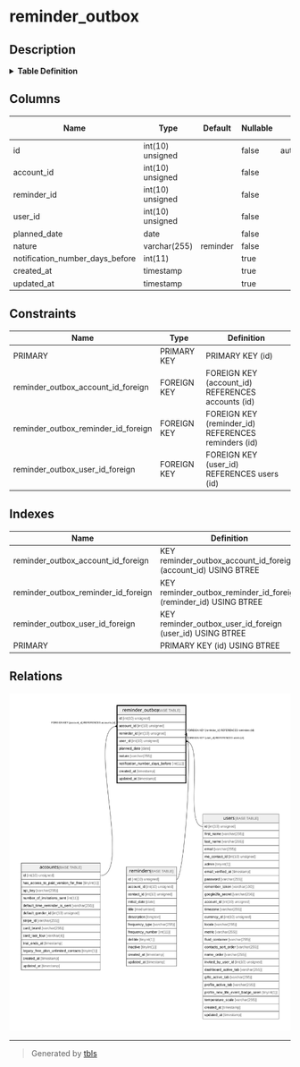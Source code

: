 # reminder_outbox

## Description

<details>
<summary><strong>Table Definition</strong></summary>

```sql
CREATE TABLE `reminder_outbox` (
  `id` int(10) unsigned NOT NULL AUTO_INCREMENT,
  `account_id` int(10) unsigned NOT NULL,
  `reminder_id` int(10) unsigned NOT NULL,
  `user_id` int(10) unsigned NOT NULL,
  `planned_date` date NOT NULL,
  `nature` varchar(255) COLLATE utf8mb4_unicode_ci NOT NULL DEFAULT 'reminder',
  `notification_number_days_before` int(11) DEFAULT NULL,
  `created_at` timestamp NULL DEFAULT NULL,
  `updated_at` timestamp NULL DEFAULT NULL,
  PRIMARY KEY (`id`),
  KEY `reminder_outbox_account_id_foreign` (`account_id`),
  KEY `reminder_outbox_reminder_id_foreign` (`reminder_id`),
  KEY `reminder_outbox_user_id_foreign` (`user_id`),
  CONSTRAINT `reminder_outbox_account_id_foreign` FOREIGN KEY (`account_id`) REFERENCES `accounts` (`id`) ON DELETE CASCADE,
  CONSTRAINT `reminder_outbox_reminder_id_foreign` FOREIGN KEY (`reminder_id`) REFERENCES `reminders` (`id`) ON DELETE CASCADE,
  CONSTRAINT `reminder_outbox_user_id_foreign` FOREIGN KEY (`user_id`) REFERENCES `users` (`id`) ON DELETE CASCADE
) ENGINE=InnoDB DEFAULT CHARSET=utf8mb4 COLLATE=utf8mb4_unicode_ci
```

</details>

## Columns

| Name | Type | Default | Nullable | Extra Definition | Children | Parents | Comment |
| ---- | ---- | ------- | -------- | --------------- | -------- | ------- | ------- |
| id | int(10) unsigned |  | false | auto_increment |  |  |  |
| account_id | int(10) unsigned |  | false |  |  | [accounts](accounts.md) |  |
| reminder_id | int(10) unsigned |  | false |  |  | [reminders](reminders.md) |  |
| user_id | int(10) unsigned |  | false |  |  | [users](users.md) |  |
| planned_date | date |  | false |  |  |  |  |
| nature | varchar(255) | reminder | false |  |  |  |  |
| notification_number_days_before | int(11) |  | true |  |  |  |  |
| created_at | timestamp |  | true |  |  |  |  |
| updated_at | timestamp |  | true |  |  |  |  |

## Constraints

| Name | Type | Definition |
| ---- | ---- | ---------- |
| PRIMARY | PRIMARY KEY | PRIMARY KEY (id) |
| reminder_outbox_account_id_foreign | FOREIGN KEY | FOREIGN KEY (account_id) REFERENCES accounts (id) |
| reminder_outbox_reminder_id_foreign | FOREIGN KEY | FOREIGN KEY (reminder_id) REFERENCES reminders (id) |
| reminder_outbox_user_id_foreign | FOREIGN KEY | FOREIGN KEY (user_id) REFERENCES users (id) |

## Indexes

| Name | Definition |
| ---- | ---------- |
| reminder_outbox_account_id_foreign | KEY reminder_outbox_account_id_foreign (account_id) USING BTREE |
| reminder_outbox_reminder_id_foreign | KEY reminder_outbox_reminder_id_foreign (reminder_id) USING BTREE |
| reminder_outbox_user_id_foreign | KEY reminder_outbox_user_id_foreign (user_id) USING BTREE |
| PRIMARY | PRIMARY KEY (id) USING BTREE |

## Relations

![er](reminder_outbox.svg)

---

> Generated by [tbls](https://github.com/k1LoW/tbls)
